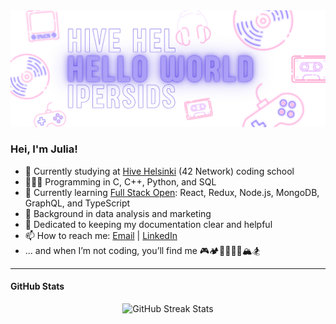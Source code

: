 <picture>
  <source media="(prefers-color-scheme: dark)" srcset="/assets/images/dark_scheme_neon-gamedev-cover.png">
  <source media="(prefers-color-scheme: light)" srcset="/assets/images/light_scheme_neon-gamedev-cover.png">
  <img alt="Hello there!" src="/assets/images/light_scheme_neon-gamedev-cover.png">
</picture>

### Hei, I'm Julia!

- 🐝 Currently studying at [Hive Helsinki](https://www.hive.fi/en/) (42 Network) coding school
- 👩🏻‍💻 Programming in C, C++, Python, and SQL
- 🌱 Currently learning [Full Stack Open](https://fullstackopen.com/en/): React, Redux, Node.js, MongoDB, GraphQL, and TypeScript
- 📌 Background in data analysis and marketing
- 👾 Dedicated to keeping my documentation clear and helpful
- 📫 How to reach me: [Email](mailto:julia.persidskaia@gmail.com) | [LinkedIn](https://www.linkedin.com/in/iuliia-persidskaia/)
- ... and when I’m not coding, you’ll find me 🎮🏕🚴‍♀️🦆👀🏔🏂

___

#### GitHub Stats
<div align="center">

<!--
<picture>
  <source
    srcset="https://github-readme-stats.vercel.app/api/top-langs/?username=ipersids&hide=jupyter%20notebook&layout=compact&theme=dark"
    media="(prefers-color-scheme: dark)"
  />
  <source
    srcset="https://github-readme-stats.vercel.app/api/top-langs/?username=ipersids&hide=jupyter%20notebook&layout=compact&theme=light"
    media="(prefers-color-scheme: light), (prefers-color-scheme: no-preference)"
  />
  <img src="https://github-readme-stats.vercel.app/api/top-langs/?username=ipersids&hide=jupyter%20notebook&layout=compact" height="200" />
</picture>
-->

<picture>
  <source
    srcset="https://github-readme-streak-stats.herokuapp.com/?user=ipersids&theme=dark&hide_border=true"
    media="(prefers-color-scheme: dark)"
  />
  <source
    srcset="https://github-readme-streak-stats.herokuapp.com/?user=ipersids&theme=light&hide_border=true"
    media="(prefers-color-scheme: light), (prefers-color-scheme: no-preference)"
  />
  <img alt="GitHub Streak Stats" src="https://github-readme-streak-stats.herokuapp.com/?user=ipersids&theme=light&hide_border=true" height="200" />
</picture>

</div>
